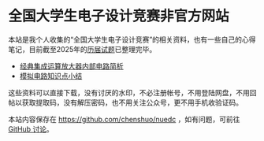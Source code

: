 <h1>全国大学生电子设计竞赛非官方网站</h1>

本站是我个人收集的“全国大学生电子设计竞赛”的相关资料，也有一些自己的心得笔记，目前截至2025年的[历届试题](problems.md)已整理完毕。

* [经典集成运算放大器内部电路简析](opamp.pdf)
* [模拟电路知识点小结](analog.pdf)

这些资料可以直接下载，没有讨厌的水印，不必注册帐号，不用登陆网盘，不用回帖以获取提取码，没有解压密码，也不用关注公众号，更不用手机收验证码。

本站内容保存在 <https://github.com/chenshuo/nuedc> ，如有问题，可前往 [GitHub 讨论](https://github.com/chenshuo/nuedc/discussions)。
